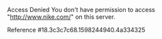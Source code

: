 Access Denied You don't have permission to access "http://www.nike.com/" on this server.

Reference #18.3c3c7c68.1598244940.4a334325